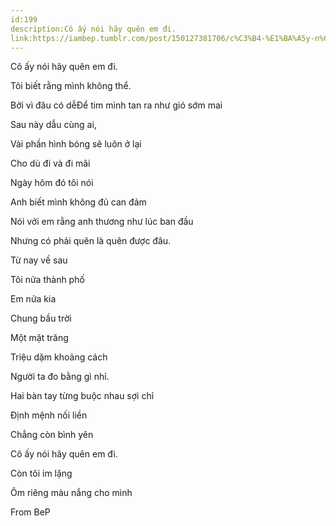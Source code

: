 ```yaml
---
id:199
description:Cô ấy nói hãy quên em đi.
link:https://iambep.tumblr.com/post/150127381706/c%C3%B4-%E1%BA%A5y-n%C3%B3i-h%C3%A3y-qu%C3%AAn-em-%C4%91i-t%C3%B4i-bi%E1%BA%BFt-r%E1%BA%B1ng-m%C3%ACnh-kh%C3%B4ng
---
```


Cô ấy nói hãy quên em đi.

Tôi biết rằng mình không thể.

Bởi vì đâu có dễĐể tim mình tan ra như gió sớm mai

Sau này dẫu cùng ai,

Vài phần hình bóng sẽ luôn ở lại

Cho dù đi và đi mãi

Ngày hôm đó tôi nói

Anh biết mình không đủ can đảm

Nói với em rằng anh thương như lúc ban đầu

Nhưng có phải quên là quên được đâu.

Từ nay về sau

Tôi nửa thành phố

Em nửa kia

Chung bầu trời

Một mặt trăng

Triệu dặm khoảng cách

Người ta đo bằng gì nhỉ.

Hai bàn tay từng buộc nhau sợi chỉ

Định mệnh nối liền

Chẳng còn bình yên

Cô ấy nói hãy quên em đi.

Còn tôi im lặng

Ôm riêng màu nắng cho mình

From BeP